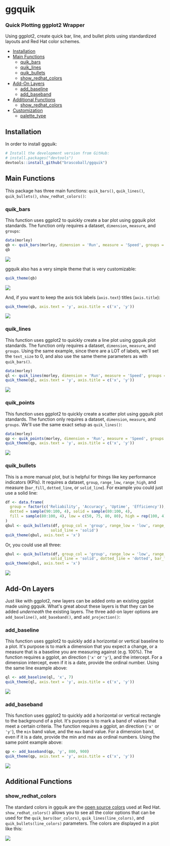 # ggquik
### Quick Plotting ggplot2 Wrapper

Using ggplot2, create quick bar, line, and bullet plots using standardized layouts and Red Hat color schemes.

  - [Installation](#installation)
  - [Main Functions](#main-functions)
    - [quik_bars](#quik_bars)
    - [quik_lines](#quik_lines)
    - [quik_bullets](#quik_bullets)
    - [show_redhat_colors](#show_redhat_colors)
  - [Add-On Layers](#add-on-layers)
    - [add_baseline](#add_baseline)
    - [add_baseband](#add_baseband)
  - [Additional Functions](#additional-functions)
    - [show_redhat_colors](#show_redhat_colors)
  - [Customization](#customization)
    - [palette_type](#palette_type)
    

## Installation
In order to install ggquik:

``` R
# Install the development version from GitHub:
# install.packages("devtools")
devtools::install_github("brascoball/ggquik") 
```

## Main Functions

This package has three main functions: `quik_bars()`, `quik_lines()`, `quik_bullets()`, `show_redhat_colors()`:

### quik_bars
This function uses ggplot2 to quickly create a bar plot using ggquik plot standards. The function only requires a dataset, `dimension`, `measure`, and `groups`:

``` R
data(morley)
qb <- quik_bars(morley, dimension = 'Run', measure = 'Speed', groups = 'Expt')
qb
```

![](man/figures/README-quik_bars1.png)

ggquik also has a very simple theme that is very customizable:

``` R
quik_theme(qb)
```

![](man/figures/README-quik_bars2.png)

And, if you want to keep the axis tick labels (`axis.text`) titles (`axis.title`):

``` R
quik_theme(qb, axis.text = 'y', axis.title = c('x', 'y'))
```

![](man/figures/README-quik_bars3.png)

### quik_lines
This function uses ggplot2 to quickly create a line plot using ggquik plot standards. The function only requires a dataset, `dimension`, `measure`, and `groups`. Using the same example, since there are a LOT of labels, we'll set the `text_size` to 0, and also use the same theme parameters as with `quik_bars()`.

``` R
data(morley)
ql <- quik_lines(morley, dimension = 'Run', measure = 'Speed', groups = 'Expt', text_size = 0)
quik_theme(ql, axis.text = 'y', axis.title = c('x', 'y'))
```

![](man/figures/README-quik_lines1.png)


### quik_points
This function uses ggplot2 to quickly create a scatter plot using ggquik plot standards. The function only requires a dataset, `dimension`, `measure`, and `groups`. We'll use the same exact setup as `quik_lines()`:

``` R
data(morley)
qp <- quik_points(morley, dimension = 'Run', measure = 'Speed', groups = 'Expt', text_size = 0)
quik_theme(qp, axis.text = 'y', axis.title = c('x', 'y'))
```

![](man/figures/README-quik_points1.png)


### quik_bullets
This is a more manual plot, but is helpful for things like key performance indicators (KPIs). It requires a dataset, `group`, `range_low`, `range_high`, and measure (`bar_fill`, `dotted_line`, or `solid_line`). For example you could just use a solid line:

``` R
df <- data.frame(
  group = factor(c('Reliability', 'Accuracy', 'Uptime', 'Efficiency')),
  dotted = sample(90:100, 4), solid = sample(80:100, 4),
  fill = sample(80:100, 4), low = c(50, 75, 80, 80), high = rep(100, 4)
)
qbul <- quik_bullets(df, group_col = 'group', range_low = 'low', range_high = 'high',
                    solid_line = 'solid')
quik_theme(qbul, axis.text = 'x')
```

Or, you could use all three:

``` R
qbul <- quik_bullets(df, group_col = 'group', range_low = 'low', range_high = 'high',
                    solid_line = 'solid', dotted_line = 'dotted', bar_fill = 'fill')
quik_theme(qbul, axis.text = 'x')
```

![](man/figures/README-quik_bullets1.png)


## Add-On Layers
Just like with ggplot2, new layers can be added onto an existing ggplot made using ggquik. What's great about these layers is that they can be added _underneath_ the existing layers. The three add-on layer options are `add_baseline()`, `add_baseband()`, and `add_projection()`:

### add_baseline
This function uses ggplot2 to quickly add a horizontal or vertical baseline to a plot. It's purpose is to mark a dimension that you expect a change, or a measure that is a baseline you are measuring against (e.g. 100%). The function requires a ggplot, an direction (`'x'` or `'y'`), and the intercept. For a dimension intercept, even if it is a date, provide the ordinal number. Using the same line example above:

``` R
ql <- add_baseline(ql, 'x', 7)
quik_theme(ql, axis.text = 'y', axis.title = c('x', 'y'))
```

![](man/figures/README-quik_lines2.png)

### add_baseband
This function uses ggplot2 to quickly add a horizontal or vertical rectangle to the background of a plot. It's purpose is to mark a band of values that meet a certain criteria. The function requires a ggplot, an direction (`'x'` or `'y'`), the `min` band value, and the `max` band value. For a dimension band, even if it is a date, provide the min and max as ordinal numbers. Using the same point example above:

``` R
qp <- add_baseband(qp, 'y', 800, 900)
quik_theme(qp, axis.text = 'y', axis.title = c('x', 'y'))
```

![](man/figures/README-quik_points2.png)


## Additional Functions

### show_redhat_colors
The standard colors in ggquik are the [open source colors](brand.redhat.com/elements/color/) used at Red Hat. `show_redhat_colors()` allows you to see all the color options that can be used for the `quik_bars(bar_colors)`, `quik_lines(line_colors)`, and `quik_bullets(line_colors)` parameters. The colors are displayed in a plot like this:

![](man/figures/README-colors1.png)

